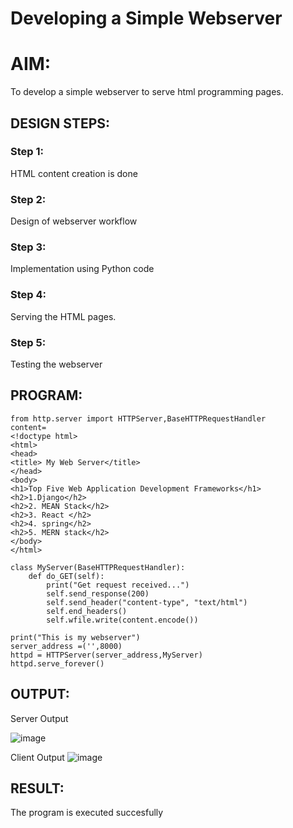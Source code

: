 # Developing a Simple Webserver

# AIM:

To develop a simple webserver to serve html programming pages.

## DESIGN STEPS:

### Step 1:

HTML content creation is done

### Step 2:

Design of webserver workflow

### Step 3:

Implementation using Python code

### Step 4:

Serving the HTML pages.

### Step 5:

Testing the webserver

## PROGRAM:
```
from http.server import HTTPServer,BaseHTTPRequestHandler
content= 
<!doctype html>
<html>
<head>
<title> My Web Server</title>
</head>
<body>
<h1>Top Five Web Application Development Frameworks</h1>
<h2>1.Django</h2>
<h2>2. MEAN Stack</h2>
<h2>3. React </h2>
<h2>4. spring</h2>
<h2>5. MERN stack</h2>
</body>
</html>

class MyServer(BaseHTTPRequestHandler):
    def do_GET(self):
        print("Get request received...")
        self.send_response(200) 
        self.send_header("content-type", "text/html")       
        self.end_headers()
        self.wfile.write(content.encode())

print("This is my webserver") 
server_address =('',8000)
httpd = HTTPServer(server_address,MyServer)
httpd.serve_forever()
```

## OUTPUT:
Server Output

![image](https://github.com/musfiramahjabeen/webserver/assets/138971008/ee40934e-0c45-4c81-9fb0-4db6f776e081)

Client Output
![image](https://github.com/musfiramahjabeen/webserver/assets/138971008/c9bc7719-72b7-42f2-ad58-81fb47ae6476)



## RESULT:
The program is executed succesfully
